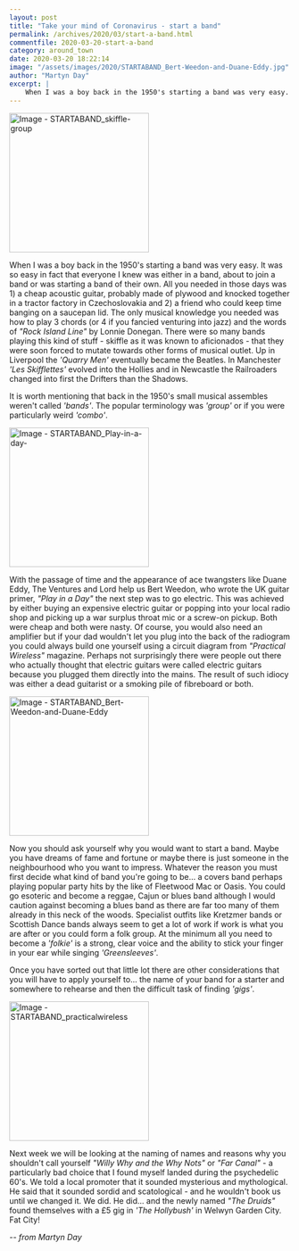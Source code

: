 ```yaml
---
layout: post
title: "Take your mind of Coronavirus - start a band"
permalink: /archives/2020/03/start-a-band.html
commentfile: 2020-03-20-start-a-band
category: around_town
date: 2020-03-20 18:22:14
image: "/assets/images/2020/STARTABAND_Bert-Weedon-and-Duane-Eddy.jpg"
author: "Martyn Day"
excerpt: |
    When I was a boy back in the 1950's starting a band was very easy. It was so easy in fact that everyone I knew was either in a band, about to join a band or was starting a band of their own. All you needed in those days was...
---
```

<a href="/assets/images/2020/STARTABAND_skiffle-group.jpg" title="Click for a
larger image"><img src="/assets/images/2020/STARTABAND_skiffle-group-thumb.jpg" width="250" alt="Image - STARTABAND_skiffle-group"  class="photo right"/></a>

When I was a boy back in the 1950's starting a band was very easy. It was so easy in fact that everyone I knew was either in a band, about to join a band or was starting a band of their own. All you needed in those days was 1) a cheap acoustic guitar, probably made of plywood and knocked together in a tractor factory in Czechoslovakia and 2) a friend who could keep time banging on a saucepan lid. The only musical knowledge you needed was how to play 3 chords (or 4 if you fancied venturing into jazz) and the words of *"Rock Island Line"* by Lonnie Donegan. There were so many bands playing this kind of stuff - skiffle as it was known to aficionados - that they were soon forced to mutate towards other forms of musical outlet. Up in Liverpool the *'Quarry Men'* eventually became the Beatles. In Manchester *'Les Skifflettes'* evolved into the Hollies and in Newcastle the Railroaders changed into first the Drifters than the Shadows.

<div markdown="1" class="box" >
It is worth mentioning that back in the 1950's small musical assembles weren't called <em>'bands'</em>. The popular terminology was <em>'group'</em> or if you were particularly weird <em>'combo'</em>.
</div>

<a href="/assets/images/2020/STARTABAND_Play-in-a-day-.jpg" title="Click for a larger image"><img src="/assets/images/2020/STARTABAND_Play-in-a-day--thumb.jpg" width="250" alt="Image - STARTABAND_Play-in-a-day-"  class="photo right"/></a>

With the passage of time and the appearance of ace twangsters like Duane Eddy, The Ventures and Lord help us Bert Weedon, who wrote the UK guitar primer, *"Play in a Day"* the next step was to go electric. This was achieved by either buying an expensive electric guitar or popping into your local radio shop and picking up a war surplus throat mic or a screw-on pickup. Both were cheap and both were nasty. Of course, you would also need an amplifier but if your dad wouldn't let you plug into the back of the radiogram you could always build one yourself using a circuit diagram from *"Practical Wireless"* magazine. Perhaps not surprisingly there were people out there who actually thought that electric guitars were called electric guitars because you plugged them directly into the mains. The result of such idiocy was either a dead guitarist or a smoking pile of fibreboard or both.

<a href="/assets/images/2020/STARTABAND_Bert-Weedon-and-Duane-Eddy.jpg" title="Click for a larger image"><img src="/assets/images/2020/STARTABAND_Bert-Weedon-and-Duane-Eddy-thumb.jpg" width="250" alt="Image - STARTABAND_Bert-Weedon-and-Duane-Eddy"  class="photo right"/></a>

Now you should ask yourself why you would want to start a band. Maybe you have dreams of fame and fortune or maybe there is just someone in the neighbourhood who you want to impress. Whatever the reason you must first decide what kind of band you're going to be... a covers band perhaps playing popular party hits by the like of Fleetwood Mac or Oasis. You could go esoteric and become a reggae, Cajun or blues band although I would caution against becoming a blues band as there are far too many of them already in this neck of the woods. Specialist outfits like Kretzmer bands or Scottish Dance bands always seem to get a lot of work if work is what you are after or you could form a folk group. At the minimum all you need to become a *'folkie'* is a strong, clear voice and the ability to stick your finger in your ear while singing *'Greensleeves'*.

Once you have sorted out that little lot there are other considerations that you will have to apply yourself to... the name of your band for a starter and somewhere to rehearse and then the difficult task of finding *'gigs'*.

<a href="/assets/images/2020/STARTABAND_practicalwireless.jpg" title="Click for a larger image"><img src="/assets/images/2020/STARTABAND_practicalwireless-thumb.jpg" width="250" alt="Image - STARTABAND_practicalwireless"  class="photo right"/></a>

Next week we will be looking at the naming of names and reasons why you shouldn't call yourself *"Willy Why and the Why Nots"* or *"Far Canal"* - a particularly bad choice that I found myself landed during the psychedelic 60's. We told a local promoter that it sounded mysterious and mythological. He said that it sounded sordid and scatological - and he wouldn't book us until we changed it. We did. He did...  and the newly named *"The Druids"* found themselves with a &pound;5 gig in *'The Hollybush'* in Welwyn Garden City. Fat City!


<cite>-- from Martyn Day</cite>
